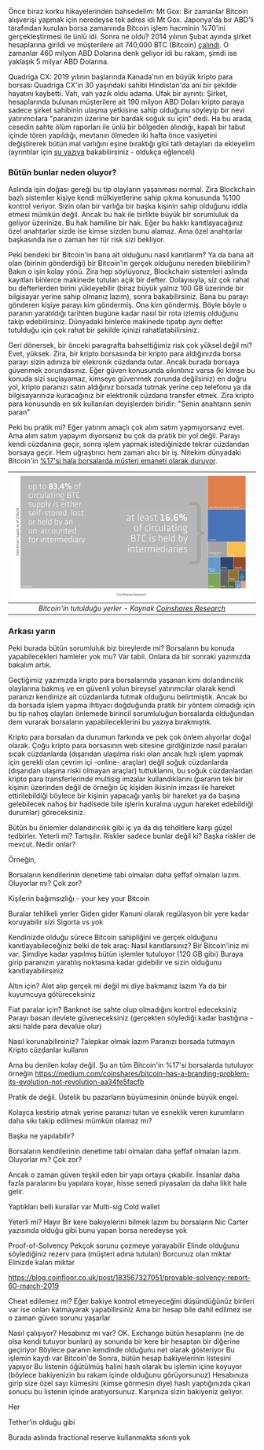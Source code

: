 Önce biraz korku hikayelerinden bahsedelim: 
Mt Gox: Bir zamanlar Bitcoin alışverişi yapmak için neredeyse tek adres idi Mt Gox. Japonya'da bir ABD'li tarafından kurulan borsa zamanında Bitcoin işlem hacminin %70'ini gerçekleştirmesi ile ünlü idi. Sonra ne oldu? 2014 yılının Şubat ayında şirket hesaplarına girildi ve müşterilere ait 740,000 BTC (Bitcoin) [çalındı](https://blockonomi.com/mt-gox-hack/). O zamanlar 460 milyon ABD Dolarına denk geliyor idi bu rakam, şimdi ise yaklaşık 5 milyar ABD Dolarına. 

Quadriga CX: 2019 yılının başlarında Kanada'nın en büyük kripto para borsası Quadriga CX'in 30 yaşındaki sahibi Hindistan'da ani bir şekilde hayatını kaybetti. Vah, vah yazık oldu adama. Ufak bir ayrıntı: Şirket, hesaplarında bulunan müşterilere ait 190 milyon ABD Doları kripto paraya sadece şirket sahibinin ulaşma yetkisine sahip olduğunu söyleyip bir nevi yatırımcılara "paranızın üzerine bir bardak soğuk su için" dedi. Ha bu arada, cesedin sahte ölüm raporları ile ünlü bir bölgeden alındığı, kapalı bir tabut içinde tören yapıldığı, mevtanın ölmeden iki hafta önce vasiyetini değiştirerek bütün mal varlığını eşine bıraktığı gibi tatlı detayları da ekleyelim (ayrıntılar için [şu yazıya](https://decrypt.co/5853/complete-story-quadrigacx-190-million) bakabilirsiniz - oldukça eğlenceli)

### Bütün bunlar neden oluyor? 
Aslında işin doğası gereği bu tip olayların yaşanması normal. Zira Blockchain bazlı sistemler kişiye kendi mülkiyetlerine sahip çıkma konusunda %100 kontrol veriyor. Sizin olan bir varlığa bir başka kişinin sahip olduğunu iddia etmesi mümkün değil. Ancak bu hak ile birlikte büyük bir sorumluluk da geliyor üzerinize. Bu hak hamiline bir hak. Eğer bu hakkı kanıtlayacağınız özel anahtarlar sizde ise kimse sizden bunu alamaz. Ama özel anahtarlar başkasında ise o zaman her tür risk sizi bekliyor. 

Peki bendeki bir Bitcoin'in bana ait olduğunu nasıl kanıtlarım? Ya da bana ait olan (birinin gönderdiği) bir Bitcoin'in gerçek olduğunu nereden bilebilirim? Bakın o işin kolay yönü. Zira hep söylüyoruz, Blockchain sistemleri aslında kayıtları binlerce makinede tutulan açık bir defter. Dolayısıyla, siz çok rahat bu defterlerden birini yükleyebilir (biraz büyük yalnız 100 GB üzerinde bir bilgisayar yerine sahip olmanız lazım), sonra bakabilirsiniz. Bana bu parayı gönderen kişiye parayı kim göndermiş. Ona kim göndermiş. Böyle böyle o paranın yaratıldığı tarihten bugüne kadar nasıl bir rota izlemiş olduğunu takip edebilirsiniz. Dünyadaki binlerce makinede tıpatıp aynı defter tutulduğu için çok rahat bir şekilde içinizi rahatlatabilirsiniz. 

Geri dönersek, bir önceki paragrafta bahsettiğimiz risk çok yüksel değil mi? Evet, yüksek. Zira, bir kripto borsasında bir kripto para aldığınızda borsa parayı sizin adınıza bir elekronik cüzdanda tutar. Ancak burada borsaya güvenmek zorundasınız. Eğer güven konusunda sıkıntınız varsa (ki kimse bu konuda sizi suçlayamaz, kimseye güvenmek zorunda değilsiniz) en doğru yol, kripto paranızı satın aldığınız borsada tutmak yerine cep telefonu ya da bilgisayarınıza kuracağınız bir elektronik cüzdana transfer etmek. Zira kripto para konusunda en sık kullanılan deyişlerden biridir: "Senin anahtarın senin paran"

Peki bu pratik mi? Eğer yatırım amaçlı çok alım satım yapmıyorsanız evet. Ama alım satım yapayım diyorsanız bu çok da pratik bir yol değil. Parayı kendi cüzdanına geçir, sonra işlem yapmak istediğinizde tekrar cüzdandan borsaya geçir. Hem uğraştırıcı hem zaman alıcı bir iş. Nitekim dünyadaki Bitcoin'in [%17'si hala borsalarda müşteri emaneti olarak duruyor](https://medium.com/coinshares/bitcoin-has-a-branding-problem-its-evolution-not-revolution-aa34fe5facfb). 

| ![kripto-para-emanet-hesaplar.png](/assets/kripto-para-emanet-hesaplar.png) | 
|:--:| 
| *Bitcoin'in tutulduğu yerler - Kaynak [Coinshares Research](https://medium.com/coinshares/bitcoin-has-a-branding-problem-its-evolution-not-revolution-aa34fe5facfb)* | 

### Arkası yarın
Peki burada bütün sorumluluk biz bireylerde mi? Borsaların bu konuda yapabilecekleri hamleler yok mu? Var tabii. Onlara da bir sonraki yazımızda bakalım artık. 




Geçtiğimiz yazımızda kripto para borsalarında yaşanan kimi dolandırıcılık olaylarına bakmış ve en güvenli yolun bireysel yatırımcılar olarak kendi paranızı kendinize ait cüzdanlarda tutmak olduğunu belirtmiştik. Ancak bu da borsada işlem yapma ihtiyacı doğduğunda pratik bir yöntem olmadığı için bu tip nahoş olayları önlemede birincil sorumluluğun borsalarda olduğundan dem vurarak borsaların yapabileceklerini bu yazıya bırakmıştık. 

Kripto para borsaları da durumun farkında ve pek çok önlem alıyorlar doğal olarak. Çoğu kripto para borsasının web sitesine girdiğinizde nasıl paraları sıcak cüzdanlarda (dışarıdan ulaşılma riski olan ancak hızlı işlem yapmak için gerekli olan çevrim içi -online- araçlar)  değll soğuk cüzdanlarda (dışarıdan ulaşma riski olmayan araçlar) tuttuklarını, bu soğuk cüzdanlardan kripto para transferlerinde multisig imzalar kullandıklarını (paranın tek bir kişinin üzerinden değil de örneğin üç kişiden ikisinin imzası ile hareket ettirilebildiği böylece bir kişinin yapacağı yanlış bir hareket ya da başına gelebilecek nahoş bir hadisede bile işlerin kuralına uygun hareket edebildiği durumlar) göreceksiniz. 

Bütün bu önlemler dolandırıcılık gibi iç ya da dış tehditlere karşı güzel tedbirler. Yeterli mi? Tartışılır. Riskler sadece bunlar değil ki? Başka riskler de mevcut. Nedir onlar?

Örneğin, 

Borsaların kendilerinin denetime tabi olmaları daha şeffaf olmaları lazım. Oluyorlar mı? Çok zor?







Kişilerin bağımsızlığı - your key your Bitcoin

Buralar tehlikeli yerler
Giden gider
Kanuni olarak regülasyon bir yere kadar koruyabilir sizi
Sigorta vs yok

Kendinizde olduğu sürece Bitcoin sahipliğini ve gerçek olduğunu kanıtlayabileceğiniz belki de tek araç:
Nasıl kanıtlarsınız?
Bir Bitcoin'iniz mi var. 
Şimdiye kadar yapılmış bütün işlemler tutuluyor (120 GB gibi)
Buraya girip paranızın yaratılış noktasına kadar gidebilir ve sizin olduğunu kanıtlayabilirsiniz

Altın için?
Alet alıp gerçek mi değil mi diye bakmanız lazım
Ya da bir kuyumcuya götüreceksiniz

Fiat paralar için?
Banknot ise sahte olup olmadığını kontrol edeceksiniz
Parayı basan devlete güveneceksiniz (gerçekten söylediği kadar bastığına - aksi halde para devalüe olur)



Nasıl korunabilirsiniz? 
Talepkar olmak lazım
Paranızı borsada tutmayın
Kripto cüzdanlar kullanın

Ama bu denilen kolay değil. Şu an tüm Bitcoin'in %17'si borsalarda tutuluyor örneğin
https://medium.com/coinshares/bitcoin-has-a-branding-problem-its-evolution-not-revolution-aa34fe5facfb

Pratik de değil. Üstelik bu pazarların büyümesinin önünde büyük engel. 

Kolayca kestirip atmak yerine paranızı tutan ve esneklik veren kurumların daha sıkı takip edilmesi mümkün olamaz mı?

Başka ne yapılabilir? 

Borsaların kendilerinin denetime tabi olmaları daha şeffaf olmaları lazım. Oluyorlar mı? Çok zor?

Ancak o zaman güven teşkil eden bir yapı ortaya çıkabilir. İnsanlar daha fazla paralarını bu yapılara koyar, hisse senedi piyasaları da daha likit hale gelir. 


Yaptıkları belli kurallar var
Multi-sig
Cold wallet

Yeterli mi? Hayır
Bir kere bakiyelerini bilmek lazım bu borsaların
Nic Carter yazısında olduğu gibi bunu yapan borsa neredeyse yok

Proof-of-Solvency
Pekçok sorunu çozmeye yarayabilir
Elinde olduğunu söylediğiniz rezerv para (müşteri adına tutulan)
Borcunuz olan miktar
Elinizde kalan miktar

https://blog.coinfloor.co.uk/post/183567327051/provable-solvency-report-60-march-2019

Cheat edilemez mi? 
Eğer bakiye kontrol etmeyeceğini düşündüğünüz birileri var ise onları katmayarak yapabilirsiniz
Ama bir hesap bile dahil edilmez ise o zaman güven sorunu yaşarlar

Nasıl çalışıyor?
Hesabınız mı var? OK. 
Exchange bütün hesaplarını (ne de olsa kendi tutuyor bunları) ay sonunda bir kere bir hesaptan bir diğerine geçiriyor
Böylece paranın kendinde olduğunu net olarak gösteriyor 
Bu işlemin kaydı var Bitcoin'de
Sonra, bütün hesap bakiyelerinin listesini yapıyor
Bu listenin öğütülmüş halini hash olarak bu işlemin içine koyuyor (böylece bakiyenizin bu rakam içinde olduğunu görüyorsunuz)
Hesabınıza girip size özel sayı kümesini (kimse görmesin diye) hash yaptığınızda çıkan sonucu bu listenin içinde aratıyorsunuz. Karşınıza sizin bakiyeniz geliyor. 

Her 

Tether'in olduğu gibi

Burada aslında fractional reserve kullanmakta sıkıntı yok
